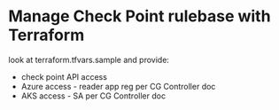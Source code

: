 # Manage Check Point rulebase with Terraform

look at terraform.tfvars.sample and provide:
- check point API access
- Azure access - reader app reg per CG Controller doc
- AKS access - SA per CG Controller doc